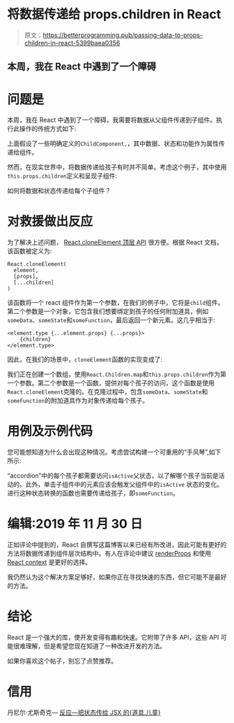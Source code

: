# 将数据传递给 props.children in React

> 原文：<https://betterprogramming.pub/passing-data-to-props-children-in-react-5399baea0356>

## 本周，我在 React 中遇到了一个障碍

# 问题是

本周，我在 React 中遇到了一个障碍，我需要将数据从父组件传递到子组件。执行此操作的传统方式如下:

上面假设了一些明确定义的`ChildComponent,`，其中数据、状态和功能作为属性传递给组件。

然而，在现实世界中，将数据传递给孩子有时并不简单。考虑这个例子，其中使用`this.props.children`定义和呈现子组件:

如何将数据和状态传递给每个子组件？

# 对救援做出反应

为了解决上述问题， [React.cloneElement 顶层 API](https://reactjs.org/docs/react-api.html#cloneelement) 很方便。根据 React 文档，该函数被定义为:

```
React.cloneElement(
  element,
  [props],
  [...children]
)
```

该函数将一个 react 组件作为第一个参数，在我们的例子中，它将是`child`组件。第二个参数是一个对象，它包含我们想要绑定到孩子的任何附加道具，例如`someData`、`someState`和`someFunction`，最后返回一个新元素。这几乎相当于:

```
<element.type {...element.props} {...props}>
    {children}
</element.type>
```

因此，在我们的场景中，`cloneElement`函数的实现变成了:

我们正在创建一个数组，使用`React.Children.map`和`this.props.children`作为第一个参数。第二个参数是一个函数，提供对每个孩子的访问，这个函数是使用`React.cloneElement`克隆的。在克隆过程中，包含`someData`、`someState`和`someFunction`的附加道具作为对象传递给每个孩子。

# 用例及示例代码

您可能想知道为什么会出现这种情况。考虑尝试构建一个可重用的“手风琴”,如下所示:

“accordion”中的每个孩子都需要访问`isActive`父状态，以了解哪个孩子当前是活动的。此外，单击子组件中的元素应该会触发父组件中的`isActive` 状态的变化。进行这种状态转换的函数也需要传递给孩子，即`someFunction`。

# 编辑:2019 年 11 月 30 日

正如评论中提到的，React 自撰写这篇博客以来已经有所改进，因此可能有更好的方法将数据传递到组件层次结构中。有人在评论中建议 [renderProps](https://reactjs.org/docs/render-props.html) 和使用 [React context](https://reactjs.org/docs/context.html) 是更好的选择。

我仍然认为这个解决方案足够好，如果你正在寻找快速的东西，但它可能不是最好的方法。

# 结论

React 是一个强大的库，使开发变得有趣和快速。它附带了许多 API，这些 API 可能很难理解，但是希望您现在知道了一种改进开发的方法。

如果你喜欢这个帖子，别忘了点赞推荐。

# 信用

丹尼尔·尤斯奇克— [反应—把状态传给 JSX 的{道具.儿童}](https://codepen.io/Yuschick/post/react-passing-state-to-props-children-in-jsx)